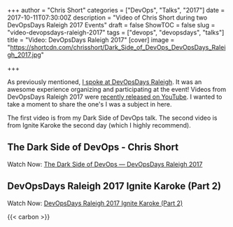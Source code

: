 +++
author = "Chris Short"
categories = ["DevOps", "Talks", "2017"]
date = 2017-10-11T07:30:00Z
description = "Video of Chris Short during two DevOpsDays Raleigh 2017 Events"
draft = false
ShowTOC = false
slug = "video-devopsdays-raleigh-2017"
tags = ["devops", "devopsdays", "talks"]
title = "Video: DevOpsDays Raleigh 2017"
[cover]
image = "https://shortcdn.com/chrisshort/Dark_Side_of_DevOps_DevOpsDays_Raleigh_2017.jpg"

+++

As previously mentioned, [I spoke at DevOpsDays Raleigh](/devopsdays-raleigh-2017-the-dark-side-of-devops/). It was an awesome experience organizing and participating at the event! Videos from DevOpsDays Raleigh 2017 were [recently released on YouTube](https://www.youtube.com/channel/UC4Xs0UbAdDaMRmStzhSsSag/videos). I wanted to take a moment to share the one's I was a subject in here.


The first video is from my Dark Side of DevOps talk. The second video is from Ignite Karoke the second day (which I highly recommend).

## The Dark Side of DevOps - Chris Short

Watch Now: [The Dark Side of DevOps — DevOpsDays Raleigh 2017](/video/devops-dark-side-devopsdays-raleigh-2017/)

## DevOpsDays Raleigh 2017 Ignite Karoke (Part 2)

Watch Now: [DevOpsDays Raleigh 2017 Ignite Karoke (Part 2)](/video/devopsdays-raleigh-2017-ignite-karaoke-part-2/)

{{< carbon >}}
